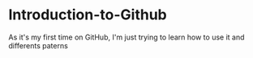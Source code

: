 # Introduction-to-Github
As it's my first time on GitHub, I'm just trying to learn how to use it and differents paterns
